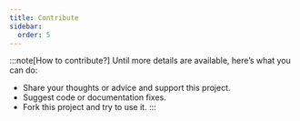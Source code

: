 ```yaml
---
title: Contribute
sidebar:
  order: 5
---
```


:::note[How to contribute?]
Until more details are available, here’s what you can do:

- Share your thoughts or advice and support this project.
- Suggest code or documentation fixes.
- Fork this project and try to use it.
:::
